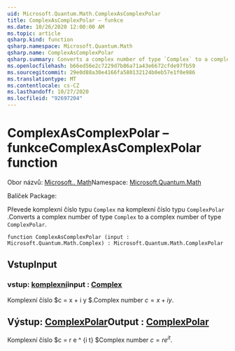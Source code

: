```yaml
---
uid: Microsoft.Quantum.Math.ComplexAsComplexPolar
title: ComplexAsComplexPolar – funkce
ms.date: 10/26/2020 12:00:00 AM
ms.topic: article
qsharp.kind: function
qsharp.namespace: Microsoft.Quantum.Math
qsharp.name: ComplexAsComplexPolar
qsharp.summary: Converts a complex number of type `Complex` to a complex number of type `ComplexPolar`.
ms.openlocfilehash: b66ed56e2c7229d7b86a71a43e6672cfde97fb59
ms.sourcegitcommit: 29e0d88a30e4166fa580132124b0eb57e1f0e986
ms.translationtype: MT
ms.contentlocale: cs-CZ
ms.lasthandoff: 10/27/2020
ms.locfileid: "92697204"
---
```

# <a name="complexascomplexpolar-function"></a><span data-ttu-id="acb6b-102">ComplexAsComplexPolar – funkce</span><span class="sxs-lookup"><span data-stu-id="acb6b-102">ComplexAsComplexPolar function</span></span>

<span data-ttu-id="acb6b-103">Obor názvů: [Microsoft.. Math](xref:Microsoft.Quantum.Math)</span><span class="sxs-lookup"><span data-stu-id="acb6b-103">Namespace: [Microsoft.Quantum.Math](xref:Microsoft.Quantum.Math)</span></span>

<span data-ttu-id="acb6b-104">Balíček [](https://nuget.org/packages/)</span><span class="sxs-lookup"><span data-stu-id="acb6b-104">Package: [](https://nuget.org/packages/)</span></span>


<span data-ttu-id="acb6b-105">Převede komplexní číslo typu `Complex` na komplexní číslo typu `ComplexPolar` .</span><span class="sxs-lookup"><span data-stu-id="acb6b-105">Converts a complex number of type `Complex` to a complex number of type `ComplexPolar`.</span></span>

```qsharp
function ComplexAsComplexPolar (input : Microsoft.Quantum.Math.Complex) : Microsoft.Quantum.Math.ComplexPolar
```


## <a name="input"></a><span data-ttu-id="acb6b-106">Vstup</span><span class="sxs-lookup"><span data-stu-id="acb6b-106">Input</span></span>

### <a name="input--complex"></a><span data-ttu-id="acb6b-107">vstup: [komplexní](xref:Microsoft.Quantum.Math.Complex)</span><span class="sxs-lookup"><span data-stu-id="acb6b-107">input : [Complex](xref:Microsoft.Quantum.Math.Complex)</span></span>

<span data-ttu-id="acb6b-108">Komplexní číslo $c = x + i y $.</span><span class="sxs-lookup"><span data-stu-id="acb6b-108">Complex number $c = x + i y$.</span></span>



## <a name="output--complexpolar"></a><span data-ttu-id="acb6b-109">Výstup: [ComplexPolar](xref:Microsoft.Quantum.Math.ComplexPolar)</span><span class="sxs-lookup"><span data-stu-id="acb6b-109">Output : [ComplexPolar](xref:Microsoft.Quantum.Math.ComplexPolar)</span></span>

<span data-ttu-id="acb6b-110">Komplexní číslo $c = r e ^ {i t} $</span><span class="sxs-lookup"><span data-stu-id="acb6b-110">Complex number $c = r e^{i t}$.</span></span>